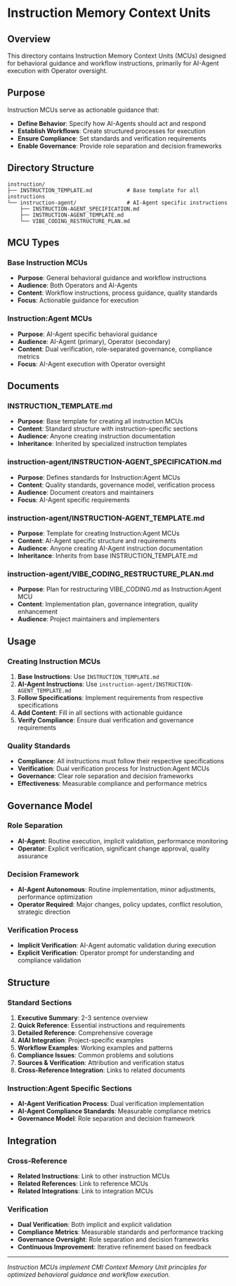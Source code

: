 # Instruction Memory Context Units

## Overview

This directory contains Instruction Memory Context Units (MCUs) designed for behavioral guidance and workflow instructions, primarily for AI-Agent execution with Operator oversight.

## Purpose

Instruction MCUs serve as actionable guidance that:
- **Define Behavior**: Specify how AI-Agents should act and respond
- **Establish Workflows**: Create structured processes for execution
- **Ensure Compliance**: Set standards and verification requirements
- **Enable Governance**: Provide role separation and decision frameworks

## Directory Structure

```
instruction/
├── INSTRUCTION_TEMPLATE.md           # Base template for all instructions
└── instruction-agent/                # AI-Agent specific instructions
    ├── INSTRUCTION-AGENT_SPECIFICATION.md
    ├── INSTRUCTION-AGENT_TEMPLATE.md
    └── VIBE_CODING_RESTRUCTURE_PLAN.md
```

## MCU Types

### **Base Instruction MCUs**
- **Purpose**: General behavioral guidance and workflow instructions
- **Audience**: Both Operators and AI-Agents
- **Content**: Workflow instructions, process guidance, quality standards
- **Focus**: Actionable guidance for execution

### **Instruction:Agent MCUs**
- **Purpose**: AI-Agent specific behavioral guidance
- **Audience**: AI-Agent (primary), Operator (secondary)
- **Content**: Dual verification, role-separated governance, compliance metrics
- **Focus**: AI-Agent execution with Operator oversight

## Documents

### **INSTRUCTION_TEMPLATE.md**
- **Purpose**: Base template for creating all instruction MCUs
- **Content**: Standard structure with instruction-specific sections
- **Audience**: Anyone creating instruction documentation
- **Inheritance**: Inherited by specialized instruction templates

### **instruction-agent/INSTRUCTION-AGENT_SPECIFICATION.md**
- **Purpose**: Defines standards for Instruction:Agent MCUs
- **Content**: Quality standards, governance model, verification process
- **Audience**: Document creators and maintainers
- **Focus**: AI-Agent specific requirements

### **instruction-agent/INSTRUCTION-AGENT_TEMPLATE.md**
- **Purpose**: Template for creating Instruction:Agent MCUs
- **Content**: AI-Agent specific structure and requirements
- **Audience**: Anyone creating AI-Agent instruction documentation
- **Inheritance**: Inherits from base INSTRUCTION_TEMPLATE.md

### **instruction-agent/VIBE_CODING_RESTRUCTURE_PLAN.md**
- **Purpose**: Plan for restructuring VIBE_CODING.md as Instruction:Agent MCU
- **Content**: Implementation plan, governance integration, quality enhancement
- **Audience**: Project maintainers and implementers

## Usage

### **Creating Instruction MCUs**
1. **Base Instructions**: Use `INSTRUCTION_TEMPLATE.md`
2. **AI-Agent Instructions**: Use `instruction-agent/INSTRUCTION-AGENT_TEMPLATE.md`
3. **Follow Specifications**: Implement requirements from respective specifications
4. **Add Content**: Fill in all sections with actionable guidance
5. **Verify Compliance**: Ensure dual verification and governance requirements

### **Quality Standards**
- **Compliance**: All instructions must follow their respective specifications
- **Verification**: Dual verification process for Instruction:Agent MCUs
- **Governance**: Clear role separation and decision frameworks
- **Effectiveness**: Measurable compliance and performance metrics

## Governance Model

### **Role Separation**
- **AI-Agent**: Routine execution, implicit validation, performance monitoring
- **Operator**: Explicit verification, significant change approval, quality assurance

### **Decision Framework**
- **AI-Agent Autonomous**: Routine implementation, minor adjustments, performance optimization
- **Operator Required**: Major changes, policy updates, conflict resolution, strategic direction

### **Verification Process**
- **Implicit Verification**: AI-Agent automatic validation during execution
- **Explicit Verification**: Operator prompt for understanding and compliance validation

## Structure

### **Standard Sections**
1. **Executive Summary**: 2-3 sentence overview
2. **Quick Reference**: Essential instructions and requirements
3. **Detailed Reference**: Comprehensive coverage
4. **AIAI Integration**: Project-specific examples
5. **Workflow Examples**: Working examples and patterns
6. **Compliance Issues**: Common problems and solutions
7. **Sources & Verification**: Attribution and verification status
8. **Cross-Reference Integration**: Links to related documents

### **Instruction:Agent Specific Sections**
- **AI-Agent Verification Process**: Dual verification implementation
- **AI-Agent Compliance Standards**: Measurable compliance metrics
- **Governance Model**: Role separation and decision framework

## Integration

### **Cross-Reference**
- **Related Instructions**: Link to other instruction MCUs
- **Related References**: Link to reference MCUs
- **Related Integrations**: Link to integration MCUs

### **Verification**
- **Dual Verification**: Both implicit and explicit validation
- **Compliance Metrics**: Measurable standards and performance tracking
- **Governance Oversight**: Role separation and decision frameworks
- **Continuous Improvement**: Iterative refinement based on feedback

---

*Instruction MCUs implement CMI Context Memory Unit principles for optimized behavioral guidance and workflow execution.*
